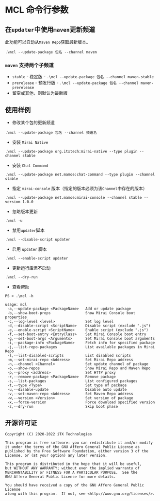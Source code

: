 # MCL 命令行参数

## 在`updater`中使用`maven`更新频道

此功能可以自动从`Maven Repo`获取最新版本。

`.\mcl --update-package 包名 --channel maven`

### `maven` 支持两个子频道

* `stable` - 稳定版 - `.\mcl --update-package 包名 --channel maven-stable`
* `prerelease` - 预发行版 - `.\mcl --update-package 包名 --channel maven-prerelease`
* 留空或其他，则默认为最新版

## 使用样例

* 修改某个包的更新频道

`.\mcl --update-package 包名 --channel 频道名`

* 安装 `Mirai Native`

`.\mcl --update-package org.itxtech:mirai-native --type plugin --channel stable`

* 安装 `Chat Command`

`.\mcl --update-package net.mamoe:chat-command --type plugin --channel stable`

* 指定 `mirai-console` 版本（指定的版本必须为该`Channel`中存在的版本）

`.\mcl --update-package net.mamoe:mirai-console --channel stable --version 1.0.0`

* 忽略版本更新

`.\mcl -u`

* 禁用`updater`脚本

`.\mcl --disable-script updater`

* 启用 `updater` 脚本

`.\mcl --enable-script updater`

* 更新运行库但不启动

`.\mcl --dry-run`

* 查看帮助

```
PS > .\mcl -h

usage: mcl
 -a,--update-package <PackageName>   Add or update package
 -b,--show-boot-props                Show Mirai Console boot properties
 -c,--log-level <level>              Set log level
 -d,--disable-script <ScriptName>    Disable script (exclude ".js")
 -e,--enable-script <ScriptName>     Enable script (exclude ".js")
 -f,--set-boot-entry <EntryClass>    Set Mirai Console boot entry
 -g,--set-boot-args <Arguments>      Set Mirai Console boot arguments
 -i,--package-info <PackageName>     Fetch info for specified package
 -j,--list-repo-packages             List available packages in Mirai Repo
 -l,--list-disabled-scripts          List disabled scripts
 -m,--set-mirai-repo <Address>       Set Mirai Repo address
 -n,--channel <Channel>              Set update channel of package
 -o,--show-repos                     Show Mirai Repo and Maven Repo
 -p,--proxy <address>                Set HTTP proxy
 -r,--remove-package <PackageName>   Remove package
 -s,--list-packages                  List configured packages
 -t,--type <Type>                    Set type of package
 -u,--disable-update                 Disable auto update
 -v,--set-maven-repo <Address>       Set Maven Repo address
 -w,--version <Version>              Set version of package
 -x,--force-version                  Force download specified version
 -z,--dry-run                        Skip boot phase
```

## 开源许可证

    Copyright (C) 2020-2022 iTX Technologies

    This program is free software: you can redistribute it and/or modify
    it under the terms of the GNU Affero General Public License as
    published by the Free Software Foundation, either version 3 of the
    License, or (at your option) any later version.

    This program is distributed in the hope that it will be useful,
    but WITHOUT ANY WARRANTY; without even the implied warranty of
    MERCHANTABILITY or FITNESS FOR A PARTICULAR PURPOSE.  See the
    GNU Affero General Public License for more details.

    You should have received a copy of the GNU Affero General Public License
    along with this program.  If not, see <http://www.gnu.org/licenses/>.

